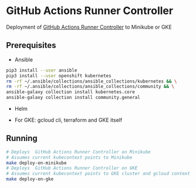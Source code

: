 # GitHub Actions Runner Controller

Deployment of [GitHub Actions Runner Controller](https://github.com/actions/actions-runner-controller) to Minikube or GKE

## Prerequisites

* Ansible

```bash
pip3 install --user ansible
pip3 install --user openshift kubernetes
rm -rf ~/.ansible/collections/ansible_collections/kubernetes && \
rm -rf ~/.ansible/collections/ansible_collections/community && \
ansible-galaxy collection install kubernetes.core
ansible-galaxy collection install community.general
```

* Helm

* For GKE: gcloud cli, terraform and GKE itself

## Running

```bash
# Deploys  GitHub Actions Runner Controller on Minikube
# Assumes current kubecontext points to Minikube
make deploy-on-minikube
# Deploys  GitHub Actions Runner Controller on GKE
# Assumes current kubecontext points to GKE cluster and gcloud context to project where GKE cluster is deployed
make deploy-on-gke
```
